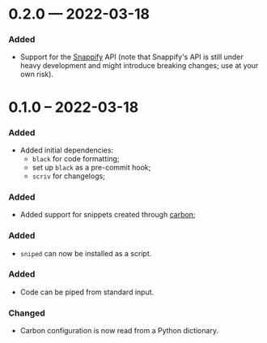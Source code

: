 
# 0.2.0 — 2022-03-18

### Added

- Support for the [Snappify](https://snappify.io) API (note that Snappify's API is still under heavy development and might introduce breaking changes; use at your own risk).


# 0.1.0 – 2022-03-18

### Added

- Added initial dependencies:
  - `black` for code formatting;
  - set up `black` as a pre-commit hook;
  - `scriv` for changelogs;

### Added

- Added support for snippets created through [carbon](https://carbon.now.sh);

### Added

- `sniped` can now be installed as a script.

### Added

- Code can be piped from standard input.

### Changed

- Carbon configuration is now read from a Python dictionary.
